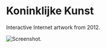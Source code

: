 # Koninklijke Kunst

Interactive Internet artwork from 2012.

![Screenshot.](https://netplasticism.com/images/screenshot-1024x768-243.jpg)
